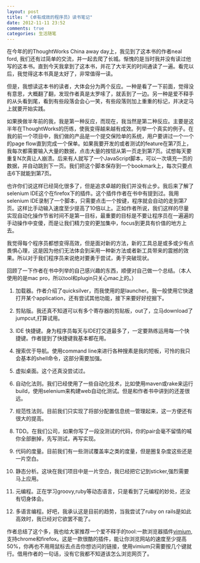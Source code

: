```yaml
---
layout: post
title: "《卓有成效的程序员》读书笔记"
date: 2012-11-11 23:52
comments: true
categories: 生活随笔
---
```


在今年的的ThoughtWorks China away day上，我见到了这本书的作者neal ford, 我们还有过简单的交流，并一起去爬了长城。惭愧的是当时我并没有读过他写的这本书。直到今天我拿到了这本书，并花了大半天的时间通读了一遍。看完以后，我觉得这本书真是太好了，非常值得一读。

但是，我想读这本书的读者，大体会分为两个反应。一种是看了一下前面，觉得没有意思，大概翻了翻，发现作者真是太罗嗦了，就丢到了一边。另一种是爱不释手的从头看到尾，看到有些段落会会心一笑，有些段落则加上重重的标记，并决定马上就要开始实践。

如果换做半年前的我，我是第一种反应，而现在，我当然是第二种反应。主要是这半年在ThoughtWorks的历练，使我变得越来越有成效。列举一个真实的例子。在我的前一个项目中，我们做的产品是一个提交保险单的系统，用户要讲过一个一个的page
 flow直到完成一个保单。如果我要开发的或者测试的feature在第7页上，我每次都需要输入大量的数据，点击大量的按钮从第一页走到第7页。试想每天要重复N次真让人崩溃。后来有人就写了一个JavaScript脚本，可以一次填充一页的数据，并自动跳到下一页。我们把这个脚本保存到一个bookmark上，每次只要点击6下就能到第7页。

也许你们说这样已经简化很多了，但是追求卓越的我们并没有止步。我后来了解了selenium IDE这个在firefox下的插件。这个插件作者在书中有提到过。我用selenium IDE录制了一个脚本，只需要点击一个按键，程序就会自动的走到第7页。这样比手动输入速度至少提高了10倍以上。正如作者所说，我们这样的尽量实现自动化操作节省时间不是第一目标，最重要的目标是不要让程序员在一遍遍的手动操作中变傻，而是让我们精力变的更加集中，focus到更具有价值的地方上去。

我觉得每个程序员都想变得高效，但是面对新的方法，新的工具总是或多或少有点畏惧心理，这是因为他们无法体会到采用一种新方法或者新工具带来的震撼的效果。所以对于我们程序员来说绝对要勇于尝试，勇于突破现状。

回顾了一下作者在书中列举的自己感兴趣的东西，顺便对自己做一个总结。（本人使用的是mac pro，所以tool和plugin只关心mac上的。）

1. 加载器。作者介绍了quicksilver，而我使用的是launcher。我一般使用它快速打开某个application，还有尝试其他功能，接下来要好好挖掘下。

2. 剪贴版。我还真不知道可以有多个寄存器的剪贴板，out了，立马download了jumpcut,打算试用。

3. IDE 快捷键。身为程序员每天与IDE打交道最多了，一定要熟练运用每一个快捷键。作者提到了快捷键我基本都在用。

4. 搜索优于导航。使用command line来进行各种搜素是我的短板，可怜的我只会基本的shell命令，这部分需要加强。

5. 虚拟桌面。这个还真没尝试过。

6. 自动化法则。我们已经使用了一些自动化技术，比如使用maven或rake来运行build，使用selenium来构建web自动化测试。但是和作者书中讲到的还差很远。

7. 规范性法则。目前我们只实现了将部分配置信息统一管理起来，这一方便还有很大的提高。

8. TDD。在我们公司，如果你写了一段没测试的代码，你的pair会毫不留情的喊你全部删掉，先写测试，再写实现。&nbsp;

9. 代码的度量。目前我们有一些测试覆盖率之类的度量，但是圈复杂度这些还是一片空白。

10. 静态分析。这块在我们项目中是一片空白，我已经把它记到sticker,强烈需要马上应用。

11. 元编程。正在学习groovy,ruby等动态语言，只是看到了元编程的妙处，还没有切身体会。

12. 多语言编程。好吧，我承认这是目前的趋势，当我尝试了ruby on rails是如此高效时，我已经对它欲罢不能了。

作者总结了这个多，我也给大家推荐一个爱不释手的tool:一款浏览器插件[vimium](http://vimium.github.com/ "vimium"),支持chrome和firefox。这是一款很酷的插件，能让你浏览网站的速度至少提高50%，你再也不用用鼠标去点击你想访问的链接，使用vimium只需要按几个键就行。借用作者的一句话，没有它我都不知道该怎么浏览网页了。
 

